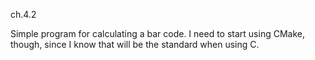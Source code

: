 ch.4.2

Simple program for calculating a bar code. I need to start using CMake, though, since I know that will be the standard when using C.
